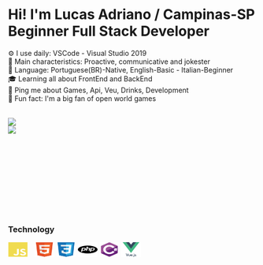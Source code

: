<div style="display: flex; flex-direction: row; justify-content: space-around;">
  <div>
     <h1>Hi! I'm Lucas Adriano / Campinas-SP</br>
      Beginner Full Stack Developer </h1>
         ⚙️ I use daily: VSCode - Visual Studio 2019  </br>
         📢 Main characteristics: Proactive, communicative and jokester</br>
         🧳 Language: Portuguese(BR)-Native, English-Basic - Italian-Beginner</br>
         🎓 Learning all about FrontEnd and BackEnd</br>
         💬 Ping me about Games, Api, Veu, Drinks, Development</br>
         📌 Fun fact: I'm a big fan of open world games</p>
         
  </br>
  
 <div style="display: flex; flex-direction: column;">
            <img width=400 src="https://github-readme-stats.vercel.app/api?username=lucasadrisilva&show_icons=true&theme=bear" >
            <img height="160em" src="https://github-readme-stats.vercel.app/api/top-langs/?username=lucasadrisilva&layout=compact&langs_count=7&theme=dracula">
  </br>
  

<h3>Technology</h3>
<div>
  <img align="center" style="margin-right: 10px;" alt="Lucas-Js" height="30" width="40"
                    src="https://raw.githubusercontent.com/devicons/devicon/master/icons/javascript/javascript-plain.svg">
  <img align="center" alt="Lucas-HTML" height="30" width="40"
                    src="https://raw.githubusercontent.com/devicons/devicon/master/icons/html5/html5-original.svg">
  <img align="center" alt="Lucas-CSS" height="30" width="40"
                    src="https://raw.githubusercontent.com/devicons/devicon/master/icons/css3/css3-original.svg">
  <img align="center" alt="Lucas-PHP" height="30" width="40"
                    src="https://raw.githubusercontent.com/devicons/devicon/1119b9f84c0290e0f0b38982099a2bd027a48bf1/icons/php/php-plain.svg">
  <img align="center" alt="Lucas-Csharp" height="30" width="40"
                    src="https://raw.githubusercontent.com/devicons/devicon/master/icons/csharp/csharp-original.svg">
  <img align="center" alt="Lucas-Csharp" height="30" width="40"
                    src="https://raw.githubusercontent.com/devicons/devicon/1119b9f84c0290e0f0b38982099a2bd027a48bf1/icons/vuejs/vuejs-original-wordmark.svg">
  
</div>
 

      
